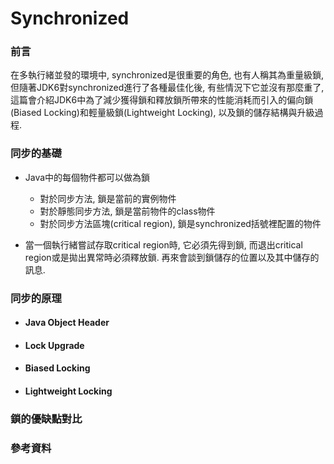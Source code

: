 # Synchronized

### 前言

在多執行緒並發的環境中, synchronized是很重要的角色, 也有人稱其為重量級鎖, 但隨著JDK6對synchronized進行了各種最佳化後, 有些情況下它並沒有那麼重了, 這篇會介紹JDK6中為了減少獲得鎖和釋放鎖所帶來的性能消耗而引入的偏向鎖\(Biased Locking\)和輕量級鎖\(Lightweight Locking\), 以及鎖的儲存結構與升級過程.

### 同步的基礎

* Java中的每個物件都可以做為鎖

  * 對於同步方法, 鎖是當前的實例物件
  * 對於靜態同步方法, 鎖是當前物件的class物件
  * 對於同步方法區塊\(critical region\), 鎖是synchronized括號裡配置的物件



* 當一個執行緒嘗試存取critical region時, 它必須先得到鎖, 而退出critical region或是拋出異常時必須釋放鎖. 再來會談到鎖儲存的位置以及其中儲存的訊息.

### 同步的原理

* #### Java Object Header
* #### Lock Upgrade
* #### Biased Locking
* #### Lightweight Locking

### 鎖的優缺點對比

### 參考資料



